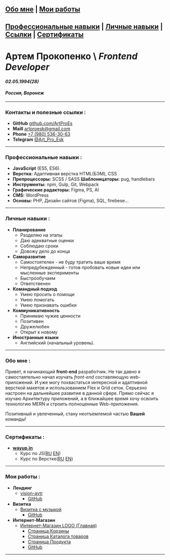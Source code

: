 ## [Обо мне][am] | [Мои работы][portfolio]

## [Профессиональные навыки][ps] | [Личные навыки][ss] | [Сcылки][lincs] | [Cертификаты][certificate] 
# Артем Прокопенко \ _Frontend Developer_
#### _02.05.1994(28)_
#### _Россия, Воронеж_
___

### Контакты и полезные ссылки : 
[lincs]: #контакты-и-полезные-ссылки
- __GitHub__ [github.com/ArtProEs][git]
- __Maill__ [artproesk@gmail.com][mail]
- __Phone__ [+7 (980) 536-30-63][tel]
- __Telegram__ [@Art_Pro_Esk][telegram]
___

### Профессиональные навыки :
[ps]: #профессиональные-навыки-
- __JavaScript__ (ES5, ES6).
- __Верстка:__ Адаптивная верстка HTML(БЭМ), CSS
- __Препроцессоры:__ SCSS / SASS
  __Шаблоницаторы:__ pug, handlebars
- __Инструменты:__ npm, Gulp, Git, Webpack
- __Графические радакторы:__ Figma, PS, AI
- __CMS:__ WordPress
- __Основы:__ PHP, Дизайн сайтов (Figma), SQL, firebese...
___

### Личные навыки :
[ss]: #личные-навыки-
- __Планирование__
    + Разделяю на этапы
    + Даю адекватные оценки
    + Соблюдаю сроки
    + Довожу дело до конца
- __Саморазвитие__
    + Самостоятелен - не буду тратить ваше время
    + Непредубежденный - готов пробовать новые идеи или мысленные эксперименты
    + Быстрообучаем
    + Ответственен
- __Командный подход__
    + Умею просить о помощи
    + Умею помогать 
    + Умею признавать ошибки
- __Коммуникативность__
    + Принимаю чужие ценности
    + Позитивен
    + Дружелюбен
    + Открыт к новому
- __Иностранные языки__
    + Английский (начальный уровень).
___

### Обо мне :
[am]: #обо-мне-
Привет, я начинающий __front-end__ разработчик.
Не так давно я самостаятельно начал изучать _front-end_ составляющую web-приложений. И уже могу похвастаться интересной и адаптивной версткой макетов и использованием Flex и Grid сеток.
Серьезно настроен на дальнейшее развитие в данной сфере. Прямо сейчас я изучаю Архитектуру приложений,
а в ближайшее время хочу освоить технологию MERN и строить полноценные Web-приложения.

Позитивный и увлеченный, стану неотъемлемой частью __Вашей__ команды!
___

### Cертификаты :
[certificate]: #сертификаты-
- [__wayup.in__](https://my.wayup.in)
    - Курс по JS([RU][jsRu] [EN][jsEn])
    - Курс по Верстке([RU][verRu] [EN][verEn])
---

### Мои работы :
[portfolio]: #мои-работы-
- __Лендинг__
    + [vision-avtr][l1]
        - [GitHub][l1Git]
- __Визитка__ 
    + [Визитка с музыкой][с1]
        - [GitHub][с1Git]
- __Интернет-Магазин__ 
    + [Интернет-Магазин LOGO (Главная)][s1]
        - [Страница Корзины][s1.1]
        - [Страница Каталога товаров][s1.2]
        - [Страница Продукта][s1.3]
        - [GitHub][s1Git]
---
<!-- Ссылки профиля -->
[git]: https://github.com/ArtProEs
[mail]: mailto:artproesk@gmail.com
[tel]: tel:79805363063
[telegram]: https://t.me/Art_Pro_Esk

<!-- сертификаты -->
[verRu]: https://drive.google.com/file/d/1a0hH83TZixQpvRsXDdId4go_rTEmazCu/view?usp=sharing
[verEn]: https://drive.google.com/file/d/1Ur2rQ-l_IpGtBDAtFxHAcpsgvBEEILxR/view?usp=sharing
[jsRu]: https://drive.google.com/file/d/1kkG4Lg8eaA6XuLCmBnA71K0H7rLw2c_7/view?usp=sharing
[jsEn]: https://drive.google.com/file/d/1kkG4Lg8eaA6XuLCmBnA71K0H7rLw2c_7/view?usp=sharing
<!-- Ссылки на работы -->
<!-- music-wp -->
[с1]: http://host1846645.hostland.pro
[с1Git]: https://github.com/ArtProEs/music-wp
<!-- vision-avtr -->
[l1]: https://artproes.github.io/vision-avtr/
[l1Git]: https://github.com/ArtProEs/vision-avtr
<!-- Интернет магазин LOGO -->
[s1]: https://artproes.github.io/GitPage-shop/
[s1Git]: https://github.com/ArtProEs/shop
[s1.1]: https://artproes.github.io/GitPage-shop/card.html
[s1.2]: https://artproes.github.io/GitPage-shop/catalog.html
[s1.3]: https://artproes.github.io/GitPage-shop/product.html
